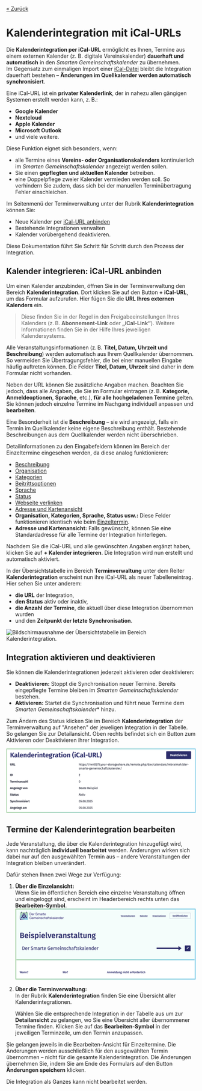 
[« Zurück](/get-started)

# Kalenderintegration mit iCal-URLs

Die **Kalenderintegration per iCal-URL** ermöglicht es Ihnen, Termine aus einem externen Kalender (z. B. digitale Vereinskalender) **dauerhaft und automatisch** in den *Smarten Gemeinschaftskalender* zu übernehmen.  
Im Gegensatz zum einmaligen Import einer [iCal-Datei](/Terminverwaltung/iCal-Dateien/) bleibt die Integration dauerhaft bestehen – **Änderungen im Quellkalender werden automatisch synchronisiert**.  

Eine iCal-URL ist ein **privater Kalenderlink**, der in nahezu allen gängigen Systemen erstellt werden kann, z. B.:
- **Google Kalender**
- **Nextcloud**
- **Apple Kalender**
- **Microsoft Outlook**
- und viele weitere.

Diese Funktion eignet sich besonders, wenn:  
- alle Termine eines **Vereins- oder Organisationskalenders** kontinuierlich im *Smarten Gemeinschaftskalender* angezeigt werden sollen.  
- Sie einen **gepflegten und aktuellen Kalender** betreiben.
- eine Doppelpflege zweier Kalender vermieden werden soll. So verhindern Sie zudem, dass sich bei der manuellen Terminübertragung Fehler einschleichen.  

Im Seitenmenü der Terminverwaltung unter der Rubrik **Kalenderintegration** können Sie:  
- Neue Kalender per [iCal-URL anbinden](#kalender-integrieren-ical-url-anbinden) 
- Bestehende Integrationen verwalten  
- Kalender vorübergehend deaktivieren.

Diese Dokumentation führt Sie Schritt für Schritt durch den Prozess der Integration.


## Kalender integrieren: iCal-URL anbinden

Um einen Kalender anzubinden, öffnen Sie in der Terminverwaltung den Bereich **Kalenderintegration**. Dort klicken Sie auf den Button **+ iCal-URL**, um das Formular aufzurufen. Hier fügen Sie die **URL Ihres externen Kalenders** ein. 
   > Diese finden Sie in der Regel in den Freigabeeinstellungen Ihres Kalenders (z. B. **Abonnement-Link** oder **„iCal-Link“**).  Weitere Informationen finden Sie in der Hilfe Ihres jeweiligen Kalendersystems.  


Alle Veranstaltungsinformationen (z. B. **Titel, Datum, Uhrzeit und Beschreibung**) werden automatisch aus Ihrem Quellkalender übernommen. So vermeiden Sie Übertragungsfehler, die bei einer manuellen Eingabe häufig auftreten können. Die Felder  **Titel, Datum, Uhrzeit** sind daher in dem Formular nicht vorhanden.

Neben der URL können Sie zusätzliche Angaben machen. Beachten Sie jedoch, dass alle Angaben, die Sie im Formular eintragen (z. B. **Kategorie**, **Anmeldeoptionen**, **Sprache**, etc.), **für alle hochgeladenen Termine** gelten. Sie können jedoch einzelne Termine im Nachgang individuell anpassen und **bearbeiten**.  

Eine Besonderheit ist die **Beschreibung** – sie wird angezeigt, falls ein Termin im Quellkalender keine eigene Beschreibung enthält. Bestehende Beschreibungen aus dem Quellkalender werden nicht überschrieben. 

Detailinformationen zu den Eingabefeldern können im Bereich der Einzeltermine eingesehen werden, da diese analog funktionieren:

- [Beschreibung](/Terminverwaltung/Einzeltermine/#beschreibung)
- [Organisation](/Terminverwaltung/Einzeltermine/#organisation)
- [Kategorien](/Terminverwaltung/Einzeltermine/#kategorien)
- [Beitrittsoptionen](/Terminverwaltung/Einzeltermine/#beitrittsoptionen)
- [Sprache](/Terminverwaltung/Einzeltermine/#sprache)
- [Status](/Terminverwaltung/Einzeltermine/#status)
- [Webseite verlinken](/Terminverwaltung/Einzeltermine/#webseite-verlinken)
- [Adresse und Kartenansicht](/Terminverwaltung/Einzeltermine/#adresse-und-kartenansicht)
- **Organisation, Kategorien, Sprache, Status usw.:** Diese Felder funktionieren identisch wie beim [Einzeltermin](/Terminverwaltung/Einzeltermine/).  
- **Adresse und Kartenansicht:** Falls gewünscht, können Sie eine Standardadresse für alle Termine der Integration hinterlegen.

Nachdem Sie die iCal-URL und alle gewünschten Angaben ergänzt haben, klicken Sie auf **+ Kalender integrieren**. Die Integration wird nun erstellt und automatisch aktiviert. 

In der Übersichtstabelle im Bereich **Terminverwaltung** unter dem Reiter **Kalenderintegration** erscheint nun ihre iCal-URL als neuer Tabelleneintrag. Hier sehen Sie unter anderem:
- **die URL** der Integration,
- **den Status** aktiv oder inaktiv,
- **die Anzahl der Termine**, die aktuell über diese Integration übernommen wurden
- und den **Zeitpunkt der letzte Synchronisation**.

![Bildschirmausnahme der Übersichtstabelle im Bereich Kalenderintegration.](./Bilder/Übersicht.png)

## Integration aktivieren und deaktivieren

Sie können die Kalenderintegrationen jederzeit aktivieren oder deaktivieren:  
- **Deaktivieren:** Stoppt die Synchronisation neuer Termine. Bereits eingepflegte Termine bleiben im *Smarten Gemeinschaftskalender* bestehen.   
- **Aktivieren:**  Startet die Synchronisation und führt neue Termine dem *Smarten Gemeinschaftskalender** hinzu.

Zum Ändern des Status klicken Sie im Bereich **Kalenderintegration** der Terminverwaltung auf "Ansehen" der jeweligen Integration in der Tabelle. So gelangen Sie zur Detailansicht. Oben rechts befindet sich ein Button zum Aktivieren oder Deaktivieren ihrer Integration. 

![Bildschirmausnahme der Detailansicht einer Kalenderintegration.](./Bilder/Status.png)

## Termine der Kalenderintegration bearbeiten

Jede Veranstaltung, die über die Kalenderintegration hinzugefügt wird, kann nachträglich **individuell bearbeitet** werden. Änderungen wirken sich dabei nur auf den ausgewählten Termin aus – andere Veranstaltungen der Integration bleiben unverändert.

Dafür stehen Ihnen zwei Wege zur Verfügung:

1. **Über die Einzelansicht:**  
   Wenn Sie im öffentlichen Bereich eine einzelne Veranstaltung öffnen und eingeloggt sind, erscheint im Headerbereich rechts unten das **Bearbeiten-Symbol**.
    ![Bildschirmaufnahme des Headers eines Einzeltermins im eingeloggten Zustand mit Option zum Bearbeiten ](./Bilder/bearbeiten%20Einzelansicht.png)

2. **Über die Terminverwaltung:**  
   In der Rubrik **Kalenderintegration** finden Sie eine Übersicht aller Kalenderintegrationen.
  
     Wählen Sie die entsprechende Integration in der Tabelle aus um zur **Detailansicht** zu gelangen, wo Sie eine Übersicht aller übernommener Termine finden. Klicken Sie auf das **Bearbeiten-Symbol** in der jeweiligen Terminzeile, um den Termin anzupassen.

Sie gelangen jeweils in die Bearbeiten-Ansicht für Einzeltermine. Die Änderungen werden ausschließlich für den ausgewählten Termin übernommen – nicht für die gesamte Kalenderintegration. Die Änderungen übernehmen Sie, indem Sie am Ende des Formulars auf den Button **Änderungen speichern** klicken.  

Die Integration als Ganzes kann nicht bearbeitet werden. 